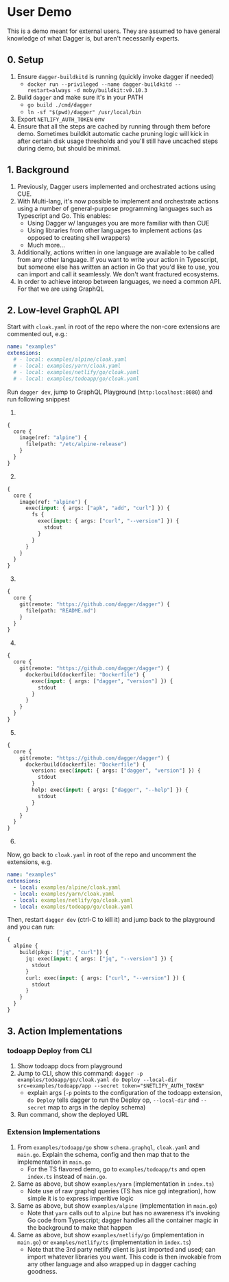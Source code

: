 # User Demo

This is a demo meant for external users. They are assumed to have general knowledge of what Dagger is, but aren't necessarily experts.

## 0. Setup

1. Ensure `dagger-buildkitd` is running (quickly invoke dagger if needed)
   - `docker run --privileged --name dagger-buildkitd --restart=always -d moby/buildkit:v0.10.3`
2. Build `dagger` and make sure it's in your PATH
   - `go build ./cmd/dagger`
   - `ln -sf "$(pwd)/dagger" /usr/local/bin`
3. Export `NETLIFY_AUTH_TOKEN` env
4. Ensure that all the steps are cached by running through them before demo. Sometimes buildkit automatic cache pruning logic will kick in after certain disk usage thresholds and you'll still have uncached steps during demo, but should be minimal.

## 1. Background

1. Previously, Dagger users implemented and orchestrated actions using CUE.
1. With Multi-lang, it's now possible to implement and orchestrate actions using a number of general-purpose programming languages such as Typescript and Go. This enables:
   - Using Dagger w/ languages you are more familiar with than CUE
   - Using libraries from other languages to implement actions (as opposed to creating shell wrappers)
   - Much more...
1. Additionally, actions written in one language are available to be called from any other language. If you want to write your action in Typescript, but someone else has written an action in Go that you'd like to use, you can import and call it seamlessly. We don't want fractured ecosystems.
1. In order to achieve interop between languages, we need a common API. For that we are using GraphQL

## 2. Low-level GraphQL API

Start with `cloak.yaml` in root of the repo where the non-core extensions are commented out, e.g.:

```yaml
name: "examples"
extensions:
  # - local: examples/alpine/cloak.yaml
  # - local: examples/yarn/cloak.yaml
  # - local: examples/netlify/go/cloak.yaml
  # - local: examples/todoapp/go/cloak.yaml
```

Run `dagger dev`, jump to GraphQL Playground (`http:localhost:8080`) and run following snippest

1.

```graphql
{
  core {
    image(ref: "alpine") {
      file(path: "/etc/alpine-release")
    }
  }
}
```

2.

```graphql
{
  core {
    image(ref: "alpine") {
      exec(input: { args: ["apk", "add", "curl"] }) {
        fs {
          exec(input: { args: ["curl", "--version"] }) {
            stdout
          }
        }
      }
    }
  }
}
```

3.

```graphql
{
  core {
    git(remote: "https://github.com/dagger/dagger") {
      file(path: "README.md")
    }
  }
}
```

4.

```graphql
{
  core {
    git(remote: "https://github.com/dagger/dagger") {
      dockerbuild(dockerfile: "Dockerfile") {
        exec(input: { args: ["dagger", "version"] }) {
          stdout
        }
      }
    }
  }
}
```

5.

```graphql
{
  core {
    git(remote: "https://github.com/dagger/dagger") {
      dockerbuild(dockerfile: "Dockerfile") {
        version: exec(input: { args: ["dagger", "version"] }) {
          stdout
        }
        help: exec(input: { args: ["dagger", "--help"] }) {
          stdout
        }
      }
    }
  }
}
```

6.

Now, go back to `cloak.yaml` in root of the repo and uncomment the extensions, e.g.

```yaml
name: "examples"
extensions:
  - local: examples/alpine/cloak.yaml
  - local: examples/yarn/cloak.yaml
  - local: examples/netlify/go/cloak.yaml
  - local: examples/todoapp/go/cloak.yaml
```

Then, restart `dagger dev` (ctrl-C to kill it) and jump back to the playground and you can run:

```graphql
{
  alpine {
    build(pkgs: ["jq", "curl"]) {
      jq: exec(input: { args: ["jq", "--version"] }) {
        stdout
      }
      curl: exec(input: { args: ["curl", "--version"] }) {
        stdout
      }
    }
  }
}
```

## 3. Action Implementations

### todoapp Deploy from CLI

1. Show todoapp docs from playground
1. Jump to CLI, show this command: `dagger -p examples/todoapp/go/cloak.yaml do Deploy --local-dir src=examples/todoapp/app --secret token="$NETLIFY_AUTH_TOKEN"`
   - explain args (`-p` points to the configuration of the todoapp extension, `do Deploy` tells dagger to run the Deploy op, `--local-dir` and `--secret` map to args in the deploy schema)
1. Run command, show the deployed URL

### Extension Implementations

1. From `examples/todoapp/go` show `schema.graphql`, `cloak.yaml` and `main.go`. Explain the schema, config and then map that to the implementation in `main.go`
   - For the TS flavored demo, go to `examples/todoapp/ts` and open `index.ts` instead of `main.go`.
1. Same as above, but show `examples/yarn` (implementation in `index.ts`)
   - Note use of raw graphql queries (TS has nice gql integration), how simple it is to express imperitive logic
1. Same as above, but show `examples/alpine` (implementation in `main.go`)
   - Note that `yarn` calls out to `alpine` but has no awareness it's invoking Go code from Typescript; dagger handles all the container magic in the background to make that happen
1. Same as above, but show `examples/netlify/go` (implementation in `main.go`) or `examples/netlify/ts` (implementation in `index.ts`)
   - Note that the 3rd party netlify client is just imported and used; can import whatever libraries you want. This code is then invokable from any other language and also wrapped up in dagger caching goodness.
